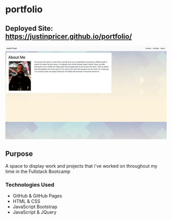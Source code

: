 # portfolio


## Deployed Site: https://justinpricer.github.io/portfolio/



![Home Page](img/port.png)

## Purpose

A space to display work and projects that i've worked on throughout my time in the Fullstack Bootcamp



### Technologies Used 
- GitHub & GitHub Pages
- HTML & CSS
- JavaScript Bootstrap
- JavaScript & JQuery

